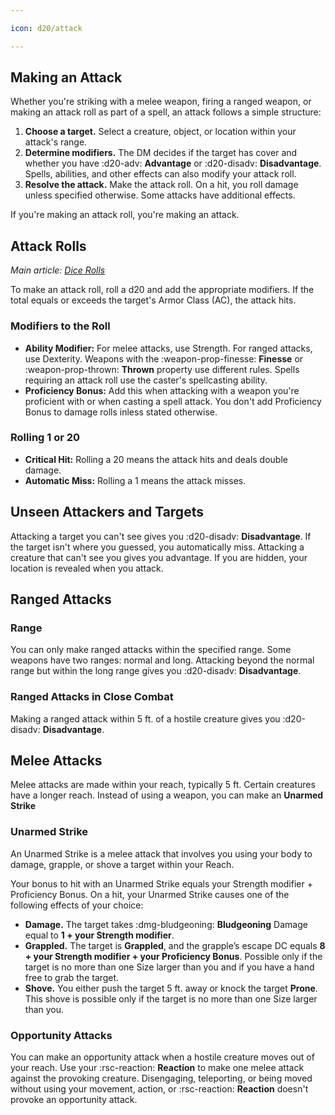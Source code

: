 ```yaml
---

icon: d20/attack

---
```


## Making an Attack

Whether you're striking with a melee weapon, firing a ranged weapon, or making an attack roll as part of a spell, an attack follows a simple structure:

1. **Choose a target.** Select a creature, object, or location within your attack's range.
2. **Determine modifiers.** The DM decides if the target has cover and whether you have :d20-adv: **Advantage** or :d20-disadv: **Disadvantage**. Spells, abilities, and other effects can also modify your attack roll.
3. **Resolve the attack.** Make the attack roll. On a hit, you roll damage unless specified otherwise. Some attacks have additional effects.

If you're making an attack roll, you're making an attack.

## Attack Rolls
*Main article: [Dice Rolls](../dice-rolls.md#attack-rolls)*

To make an attack roll, roll a d20 and add the appropriate modifiers. If the total equals or exceeds the target's Armor Class (AC), the attack hits. 

### Modifiers to the Roll

- **Ability Modifier:** For melee attacks, use Strength. For ranged attacks, use Dexterity. Weapons with the :weapon-prop-finesse: **Finesse** or :weapon-prop-thrown: **Thrown** property use different rules. Spells requiring an attack roll use the caster's spellcasting ability.
- **Proficiency Bonus:** Add this when attacking with a weapon you're proficient with or when casting a spell attack. You don't add Proficiency Bonus to damage rolls inless stated otherwise.

### Rolling 1 or 20

- **Critical Hit:** Rolling a 20 means the attack hits and deals double damage.
- **Automatic Miss:** Rolling a 1 means the attack misses.

## Unseen Attackers and Targets

Attacking a target you can't see gives you :d20-disadv: **Disadvantage**. If the target isn't where you guessed, you automatically miss. Attacking a creature that can't see you gives you advantage. If you are hidden, your location is revealed when you attack.

## Ranged Attacks

### Range

You can only make ranged attacks within the specified range. Some weapons have two ranges: normal and long. Attacking beyond the normal range but within the long range gives you :d20-disadv: **Disadvantage**.

### Ranged Attacks in Close Combat

Making a ranged attack within 5 ft. of a hostile creature gives you :d20-disadv: **Disadvantage**.

## Melee Attacks

Melee attacks are made within your reach, typically 5 ft. Certain creatures have a longer reach. Instead of using a weapon, you can make an **Unarmed Strike**

### Unarmed Strike

An Unarmed Strike is a melee attack that involves you using your body to damage, grapple, or shove a target within your Reach. 

Your bonus to hit with an Unarmed Strike equals your Strength modifier + Proficiency Bonus. On a hit, your Unarmed Strike causes one of the following effects of your choice: 

- **Damage.** The target takes :dmg-bludgeoning: **Bludgeoning** Damage equal to **1 + your Strength modifier**.
- **Grappled.**  The target is **Grappled**, and the grapple’s escape DC equals **8 + your Strength modifier + your Proficiency Bonus**. Possible only if the target is no more than one Size larger than you and if you have a hand free to grab the target.
- **Shove.** You either push the target 5 ft. away or knock the target **Prone**. This shove is possible only if the target is no more than one Size larger than you.

### Opportunity Attacks

You can make an opportunity attack when a hostile creature moves out of your reach. Use your :rsc-reaction: **Reaction** to make one melee attack against the provoking creature. Disengaging, teleporting, or being moved without using your movement, action, or :rsc-reaction: **Reaction** doesn't provoke an opportunity attack.